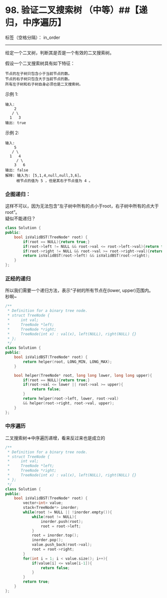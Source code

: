 ﻿# 98. 验证二叉搜索树 （中等）##【递归，中序遍历】

标签（空格分隔）： in_order

---
给定一个二叉树，判断其是否是一个有效的二叉搜索树。

假设一个二叉搜索树具有如下特征：

    节点的左子树只包含小于当前节点的数。
    节点的右子树只包含大于当前节点的数。
    所有左子树和右子树自身必须也是二叉搜索树。

示例 1:

    输入:
        2
       / \
      1   3
    输出: true

示例 2:

    输入:
        5
       / \
      1   4
         / \
        3   6
    输出: false
    解释: 输入为: [5,1,4,null,null,3,6]。
         根节点的值为 5 ，但是其右子节点值为 4 。

### 企图递归：  
这样不可以，因为无法包含“左子树中所有的点小于root，右子树中所有的点大于root”。   
疑似不能递归？
```c++
class Solution {
public:
    bool isValidBST(TreeNode* root) {
        if(root == NULL){return true;}
        if(root->left != NULL && root->val <= root->left->val){return false;}
        if(root->right != NULL && root->val >= root->right->val){return false;}
        return isValidBST(root->left) && isValidBST(root->right);
    }
};
```

### 正经的递归
所以我们需要一个递归方法，表示“子树的所有节点在(lower, upper)范围内。  
秒啊~
```c++
/**
 * Definition for a binary tree node.
 * struct TreeNode {
 *     int val;
 *     TreeNode *left;
 *     TreeNode *right;
 *     TreeNode(int x) : val(x), left(NULL), right(NULL) {}
 * };
 */
class Solution {
public:
    bool isValidBST(TreeNode* root) {
        return helper(root, LONG_MIN, LONG_MAX);
    }

    bool helper(TreeNode* root, long long lower, long long upper){
        if(root == NULL){return true;}
        if(root->val <= lower || root->val >= upper){
            return false;
        }
        return helper(root->left, lower, root->val)
        && helper(root->right, root->val, upper);
    }
};
```

### 中序遍历   
二叉搜索树=>中序遍历递增，看来反过来也是成立的
```c++
/**
 * Definition for a binary tree node.
 * struct TreeNode {
 *     int val;
 *     TreeNode *left;
 *     TreeNode *right;
 *     TreeNode(int x) : val(x), left(NULL), right(NULL) {}
 * };
 */
class Solution {
public:
    bool isValidBST(TreeNode* root) {
        vector<int> value;
        stack<TreeNode*> inorder;
        while(root != NULL || !inorder.empty()){
            while(root != NULL){
                inorder.push(root);
                root = root->left;
            }
            root = inorder.top();
            inorder.pop();
            value.push_back(root->val);
            root = root->right;
        }
        for(int i = 1; i < value.size(); i++){
            if(value[i] <= value[i-1]){
                return false;
            }
        }
        return true;
    }
};
```